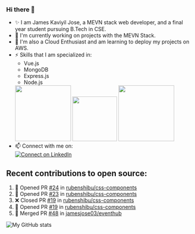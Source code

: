 ### Hi there 👋

<!--
**jamesjose03/jamesjose03** is a ✨ _special_ ✨ repository because its `README.md` (this file) appears on your GitHub profile.

Here are some ideas to get you started:

- 🔭 I’m currently working on ...
- 🌱 I’m currently learning ...
- 👯 I’m looking to collaborate on ...
- 🤔 I’m looking for help with ...
- 💬 Ask me about ...
- 📫 How to reach me: ...
- 😄 Pronouns: ...
- ⚡ Fun fact: ...
-->
- ✨ I am James Kaviyil Jose, a MEVN stack web developer, and a final year student pursuing B.Tech in CSE.
- 🔭 I'm currently working on projects with the MEVN Stack.
- 🌱 I'm also a Cloud Enthusiast and am learning to deploy my projects on AWS.
- ⚡ Skills that I am specialized in: 
  - Vue.js 
  - MongoDB
  - Express.js
  - Node.js
  <img src="https://madewithnetwork.ams3.cdn.digitaloceanspaces.com/spatie-space-production/4952/mevn-cli.jpg" width="150">
  <img src="https://seeklogo.com/images/A/amazon-web-services-aws-logo-6C2E3DCD3E-seeklogo.com.png" width="120">
  <img src="https://cloud.google.com/images/velostrata/cloud-lockup-logo.png" width="150">
- 📫 Connect with me on:  
[![Connect on LinkedIn](https://img.shields.io/badge/--linkedin?label=LinkedIn&logo=LinkedIn&style=social)](https://www.linkedin.com/in/jamesjose03)

## Recent contributions to open source:
<!--START_SECTION:activity-->
1. 💪 Opened PR [#24](https://github.com/rubenshibu/css-components/pull/24) in [rubenshibu/css-components](https://github.com/rubenshibu/css-components)
2. 💪 Opened PR [#23](https://github.com/rubenshibu/css-components/pull/23) in [rubenshibu/css-components](https://github.com/rubenshibu/css-components)
3. ❌ Closed PR [#19](https://github.com/rubenshibu/css-components/pull/19) in [rubenshibu/css-components](https://github.com/rubenshibu/css-components)
4. 💪 Opened PR [#19](https://github.com/rubenshibu/css-components/pull/19) in [rubenshibu/css-components](https://github.com/rubenshibu/css-components)
5. 🎉 Merged PR [#48](https://github.com/jamesjose03/eventhub/pull/48) in [jamesjose03/eventhub](https://github.com/jamesjose03/eventhub)
<!--END_SECTION:activity-->

![My GitHub stats](https://github-readme-stats.vercel.app/api?username=jamesjose03&show_icons=true&hide_border=true)
